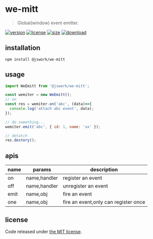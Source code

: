 # we-mitt
> Global(window) event emitter.

[![version][version-image]][version-url]
[![license][license-image]][license-url]
[![size][size-image]][size-url]
[![download][download-image]][download-url]

## installation
```shell
npm install @jswork/we-mitt
```

## usage
```js
import WeEmitt from '@jswork/we-mitt';

const wemiter = new WeEmitt();
// on
const res = wemiter.on('abc', (data)=>{
  console.log('attach abc event', data);
});

// do something...
wemiter.emit('abc', { id: 1, name: 'xx' });

// detatch
res.destory();
```

## apis
| name | params       | description                          |
| ---- | ------------ | ------------------------------------ |
| on   | name,handler | register an event                    |
| off  | name,handler | unregister an event                  |
| emit | name,obj     | fire an event                        |
| one  | name,obj     | fire an event,only can register once |

## license
Code released under [the MIT license](https://github.com/afeiship/we-mitt/blob/master/LICENSE.txt).

[version-image]: https://img.shields.io/npm/v/@jswork/we-mitt
[version-url]: https://npmjs.org/package/@jswork/we-mitt

[license-image]: https://img.shields.io/npm/l/@jswork/we-mitt
[license-url]: https://github.com/afeiship/we-mitt/blob/master/LICENSE.txt

[size-image]: https://img.shields.io/bundlephobia/minzip/@jswork/we-mitt
[size-url]: https://github.com/afeiship/we-mitt/blob/master/dist/we-mitt.min.js

[download-image]: https://img.shields.io/npm/dm/@jswork/we-mitt
[download-url]: https://www.npmjs.com/package/@jswork/we-mitt
